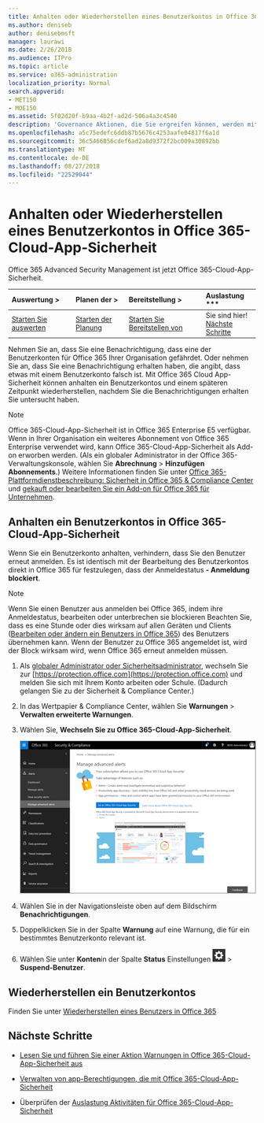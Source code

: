 ```yaml
---
title: Anhalten oder Wiederherstellen eines Benutzerkontos in Office 365-Cloud-App-Sicherheit
ms.author: deniseb
author: denisebmsft
manager: laurawi
ms.date: 2/26/2018
ms.audience: ITPro
ms.topic: article
ms.service: o365-administration
localization_priority: Normal
search.appverid:
- MET150
- MOE150
ms.assetid: 5f02d20f-b9aa-4b2f-ad2d-506a4a3c4540
description: 'Governance Aktionen, die Sie ergreifen können, werden mit Office 365 Cloud App-Sicherheit unterbrechen oder Fortsetzen eines Benutzerkontos. '
ms.openlocfilehash: a5c75edefc6ddb87b5676c4253aafe04817f6a1d
ms.sourcegitcommit: 36c5466056cdef6ad2a8d9372f2bc009a30892bb
ms.translationtype: MT
ms.contentlocale: de-DE
ms.lasthandoff: 08/27/2018
ms.locfileid: "22529044"
---
```

# <a name="suspend-or-restore-a-user-account-in-office-365-cloud-app-security"></a>Anhalten oder Wiederherstellen eines Benutzerkontos in Office 365-Cloud-App-Sicherheit

Office 365 Advanced Security Management ist jetzt Office 365-Cloud-App-Sicherheit.
  
|Auswertung **\>**|Planen der **\>**|Bereitstellung **\>**|Auslastung ***|
|:-----|:-----|:-----|:-----|
|[Starten Sie auswerten](office-365-cas-overview.md) <br/> |[Starten der Planung](get-ready-for-office-365-cas.md) <br/> |[Starten Sie Bereitstellen von](turn-on-office-365-cas.md) <br/> |Sie sind hier!  <br/> [Nächste Schritte](suspend-or-restore-an-account-in-ocas.md#nextsteps) <br/> |
   
Nehmen Sie an, dass Sie eine Benachrichtigung, dass eine der Benutzerkonten für Office 365 Ihrer Organisation gefährdet. Oder nehmen Sie an, dass Sie eine Benachrichtigung erhalten haben, die angibt, dass etwas mit einem Benutzerkonto falsch ist. Mit Office 365 Cloud App-Sicherheit können anhalten ein Benutzerkontos und einem späteren Zeitpunkt wiederherstellen, nachdem Sie die Benachrichtigungen erhalten Sie untersucht haben.
  
> [!NOTE]
> Office 365-Cloud-App-Sicherheit ist in Office 365 Enterprise E5 verfügbar. Wenn in Ihrer Organisation ein weiteres Abonnement von Office 365 Enterprise verwendet wird, kann Office 365-Cloud-App-Sicherheit als Add-on erworben werden. (Als ein globaler Administrator in der Office 365-Verwaltungskonsole, wählen Sie **Abrechnung** \> **Hinzufügen Abonnements**.) Weitere Informationen finden Sie unter [Office 365-Plattformdienstbeschreibung: Sicherheit in Office 365 &amp; Compliance Center](https://technet.microsoft.com/en-us/library/dn933793.aspx) und [gekauft oder bearbeiten Sie ein Add-on für Office 365 für Unternehmen](https://support.office.com/article/4e7b57d6-b93b-457d-aecd-0ea58bff07a6). 
  
## <a name="to-suspend-a-user-account-in-office-365-cloud-app-security"></a>Anhalten ein Benutzerkontos in Office 365-Cloud-App-Sicherheit

Wenn Sie ein Benutzerkonto anhalten, verhindern, dass Sie den Benutzer erneut anmelden. Es ist identisch mit der Bearbeitung des Benutzerkontos direkt in Office 365 für festzulegen, dass der Anmeldestatus **- Anmeldung blockiert**.
  
> [!NOTE]
> Wenn Sie einen Benutzer aus anmelden bei Office 365, indem ihre Anmeldestatus, bearbeiten oder unterbrechen sie blockieren Beachten Sie, dass es eine Stunde oder dies wirksam auf allen Geräten und Clients ([Bearbeiten oder ändern ein Benutzers in Office 365](https://support.office.com/article/42BB3F17-8F9D-4182-B434-5F1C8024E614#SingleUserPreview)) des Benutzers übernehmen kann. Wenn der Benutzer zu Office 365 angemeldet ist, wird der Block wirksam wird, wenn Office 365 erneut anmelden müssen. 
  
1. Als [globaler Administrator oder Sicherheitsadministrator](permissions-in-the-security-and-compliance-center.md), wechseln Sie zur [https://protection.office.com](https://protection.office.com) und melden Sie sich mit Ihrem Konto arbeiten oder Schule. (Dadurch gelangen Sie zu der Sicherheit &amp; Compliance Center.) 
    
2. In das Wertpapier &amp; Compliance Center, wählen Sie **Warnungen** \> **Verwalten erweiterte Warnungen**.
    
3. Wählen Sie, **Wechseln Sie zu Office 365-Cloud-App-Sicherheit**.
    
    ![In das Wertpapier &amp; Compliance Center, wählen Sie erweiterte Benachrichtigungen verwalten, fahren Sie mit Office 365-Cloud-App-Sicherheit](media/958632d4-03e3-4ade-8e22-d5509db6fca7.png)
  
4. Wählen Sie in der Navigationsleiste oben auf dem Bildschirm **Benachrichtigungen**.
    
5. Doppelklicken Sie in der Spalte **Warnung** auf eine Warnung, die für ein bestimmtes Benutzerkonto relevant ist. 
    
6. Wählen Sie unter **Konten**in der Spalte **Status** Einstellungen ![einstellungssymbol](media/e01b75cc-b28f-4b83-8f86-b1b13dc27ab2.png) \> **Suspend-Benutzer**.
    
## <a name="to-restore-a-user-account"></a>Wiederherstellen ein Benutzerkontos

Finden Sie unter [Wiederherstellen eines Benutzers in Office 365](https://support.office.com/article/2c261e42-5dd1-48b0-845f-2a016d29cfc1)
  
## <a name="next-steps"></a>Nächste Schritte

- [Lesen Sie und führen Sie einer Aktion Warnungen in Office 365-Cloud-App-Sicherheit aus](review-office-365-cas-alerts.md)
    
- [Verwalten von app-Berechtigungen, die mit Office 365-Cloud-App-Sicherheit](manage-app-permissions-in-ocas.md)
    
- Überprüfen der [Auslastung Aktivitäten für Office 365-Cloud-App-Sicherheit](utilization-activities-for-ocas.md)
    

